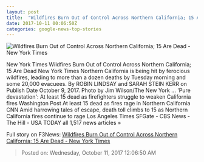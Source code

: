 ```yaml
---
layout: post
title:  "Wildfires Burn Out of Control Across Northern California; 15 Are Dead - New York Times"
date: 2017-10-11 00:06:50Z
categories: google-news-top-stories
---
```


![Wildfires Burn Out of Control Across Northern California; 15 Are Dead - New York Times](https://static01.nyt.com/images/2017/10/11/world/11XP-fires2/11XP-fires2-facebookJumbo.jpg)

New York Times Wildfires Burn Out of Control Across Northern California; 15 Are Dead New York Times Northern California is being hit by ferocious wildfires, leading to more than a dozen deaths by Tuesday morning and some 20,000 evacuees. By ROBIN LINDSAY and SARAH STEIN KERR on Publish Date October 9, 2017. Photo by Jim Wilson/The New York ... 'Pure devastation': At least 15 dead as firefighters struggle to weaken California fires Washington Post At least 15 dead as fires rage in Northern California CNN Amid harrowing tales of escape, death toll climbs to 15 as Northern California fires continue to rage Los Angeles Times SFGate - CBS News - The Hill - USA TODAY all 1,517 news articles »


Full story on F3News: [Wildfires Burn Out of Control Across Northern California; 15 Are Dead - New York Times](http://www.f3nws.com/n/VZBFJC)

> Posted on: Wednesday, October 11, 2017 12:06:50 AM
